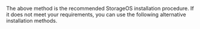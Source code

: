 The above method is the recommended StorageOS installation procedure. If it
does not meet your requirements, you can use the following alternative
installation methods.
